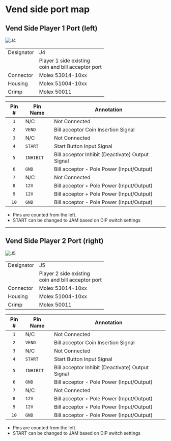 <!--
SPDX-FileCopyrightText: © 2023 Jinwoo Park (pmnxis@gmail.com)

SPDX-License-Identifier: MIT OR Apache-2.0
-->

# Vend side port map

## Vend Side Player 1 Port (left)

![J4](https://billmock.gpark.biz/images/pcb_0v4_mini_port/J4.png)

|                |                |
| -------------- | -------------- |
| Designator     | J4  |
|                | Player 1 side existing <br/>coin and bill acceptor port |
| Connector      | Molex 53014-10xx |
| Housing        | Molex 51004-10xx |
| Crimp          | Molex 50011 |

| **Pin #** | **Pin Name** | Annotation                                     |
| :-------: | ------------ | ---------------------------------------------- |
| `1`       | N/C          | Not Connected                                  |
| `2`       | `VEND`       | Bill acceptor Coin Insertion Signal      |
| `3`       | N/C          | Not Connected                                  |
| `4`       | `START`      | Start Button Input Signal                      |
| `5`       | `INHIBIT`    | Bill acceptor Inhibit (Deactivate) Output Signal |
| `6`       | `GND`        | Bill acceptor - Pole Power (Input/Output) |
| `7`       | N/C          | Not Connected                             |
| `8`       | `12V`        | Bill acceptor + Pole Power (Input/Output) |
| `9`       | `12V`        | Bill acceptor + Pole Power (Input/Output) |
| `10`      | `GND`        | Bill acceptor - Pole Power (Input/Output) |

- Pins are counted from the left.
- START can be changed to JAM based on DIP switch settings

------------

## Vend Side Player 2 Port (right)

![J5](https://billmock.gpark.biz/images/pcb_0v4_mini_port/J5.png)

|                |                |
| -------------- | -------------- |
| Designator     | J5  |
|                | Player 2 side existing <br/>coin and bill acceptor port |
| Connector      | Molex 53014-10xx |
| Housing        | Molex 51004-10xx |
| Crimp          | Molex 50011 |

| **Pin #** | **Pin Name** | Annotation                                     |
| :-------: | ------------ | ---------------------------------------------- |
| `1`       | N/C          | Not Connected                                  |
| `2`       | `VEND`       | Bill acceptor Coin Insertion Signal      |
| `3`       | N/C          | Not Connected                                  |
| `4`       | `START`      | Start Button Input Signal                      |
| `5`       | `INHIBIT`    | Bill acceptor Inhibit (Deactivate) Output Signal |
| `6`       | `GND`        | Bill acceptor - Pole Power (Input/Output) |
| `7`       | N/C          | Not Connected                             |
| `8`       | `12V`        | Bill acceptor + Pole Power (Input/Output) |
| `9`       | `12V`        | Bill acceptor + Pole Power (Input/Output) |
| `10`      | `GND`        | Bill acceptor - Pole Power (Input/Output) |

- Pins are counted from the left.
- START can be changed to JAM based on DIP switch settings
